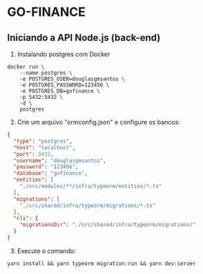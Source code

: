 # GO-FINANCE

## Iniciando a API Node.js (back-end)

1. Instalando postgres com Docker

```shell
docker run \
    --name postgres \
    -e POSTGRES_USER=douglasgmsantos \
    -e POSTGRES_PASSWORD=123456 \
    -e POSTGRES_DB=gofinance \
    -p 5432:5432 \
    -d \
    postgres
```

2. Crie um arquivo "ormconfig.json" e configure os bancos:
```json
{
  "type": "postgres",
  "host": "localhost",
  "port": 5432,
  "username": "douglasgmsantos",
  "password": "123456",
  "database": "gofinance",
  "entities": [
    "./src/modules/**/infra/typeorm/entities/*.ts"
  ],
  "migrations": [
    "./src/shared/infra/typeorm/migrations/*.ts"
  ],
  "cli": {
    "migrationsDir": "./src/shared/infra/typeorm/migrations/"
  }
}
```

3. Execute o comando:
```
yarn install && yarn typeorm migration:run && yarn dev:server
```
